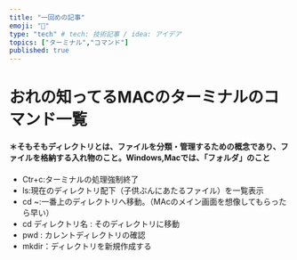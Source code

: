 ```yaml
---
title: "一回めの記事"
emoji: "💨"
type: "tech" # tech: 技術記事 / idea: アイデア
topics: ["ターミナル","コマンド"]
published: true
---
```


# おれの知ってるMACのターミナルのコマンド一覧
#### ＊そもそもディレクトリとは、ファイルを分類・管理するための概念であり、ファイルを格納する入れ物のこと。Windows,Macでは、「フォルダ」のこと
- Ctr+c:ターミナルの処理強制終了
- ls:現在のディレクトリ配下（子供ぶんにあたるファイル）を一覧表示
- cd ~:一番上のディレクトリへ移動。（MAcのメイン画面を想像してもらったら早い）
- cd ディレクトリ名 : そのディレクトリに移動
- pwd : カレントディレクトリの確認
- mkdir：ディレクトリを新規作成する
